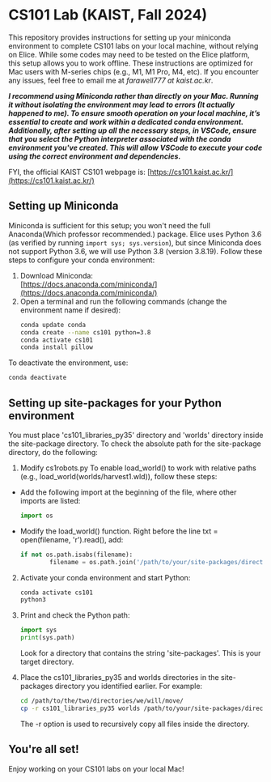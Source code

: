 # CS101 Lab (KAIST, Fall 2024)
This repository provides instructions for setting up your miniconda environment to complete CS101 labs on your local machine, without relying on Elice. While some codes may need to be tested on the Elice platform, this setup allows you to work offline. These instructions are optimized for Mac users with M-series chips (e.g., M1, M1 Pro, M4, etc). If you encounter any issues, feel free to email me at *farawell777 at kaist.ac.kr*.

***I recommend using Miniconda rather than directly on your Mac. Running it without isolating the environment may lead to errors (It actually happened to me). To ensure smooth operation on your local machine, it’s essential to create and work within a dedicated conda environment. Additionally, after setting up all the necessary steps, in VSCode, ensure that you select the Python interpreter associated with the conda environment you've created. This will allow VSCode to execute your code using the correct environment and dependencies.***

FYI, the official KAIST CS101 webpage is:
[https://cs101.kaist.ac.kr/](https://cs101.kaist.ac.kr/)

## Setting up Miniconda
Miniconda is sufficient for this setup; you won't need the full Anaconda(Which professor recommended.) package. Elice uses Python 3.6 (as verified by running `import sys; sys.version`), but since Miniconda does not support Python 3.6, we will use Python 3.8 (version 3.8.19). Follow these steps to configure your conda environment:

1. Download Miniconda:  
   [https://docs.anaconda.com/miniconda/](https://docs.anaconda.com/miniconda/)
2. Open a terminal and run the following commands (change the environment name if desired):
   ```bash
   conda update conda
   conda create --name cs101 python=3.8
   conda activate cs101
   conda install pillow
   ```
To deactivate the environment, use:
```bash
conda deactivate
```

## Setting up site-packages for your Python environment
You must place 'cs101_libraries_py35' directory and 'worlds' directory inside the site-package directory. To check the absolute path for the site-package directory, do the following:

1. Modify cs1robots.py
To enable load_world() to work with relative paths (e.g., load_world(worlds/harvest1.wld)), follow these steps:

* Add the following import at the beginning of the file, where other imports are listed:
   ```python
   import os
   ```

* Modify the load_world() function. Right before the line txt = open(filename, 'r').read(), add:
   ```python
   if not os.path.isabs(filename):
           filename = os.path.join('/path/to/your/site-packages/directory', filename)
   ```

2. Activate your conda environment and start Python:
   ```bash
   conda activate cs101
   python3
   ```

3. Print and check the Python path:
   ```python
   import sys
   print(sys.path)
   ```
   Look for a directory that contains the string 'site-packages'. This is your target directory.

4. Place the cs101_libraries_py35 and worlds directories in the site-packages directory you identified earlier. For example:
   ```bash
   cd /path/to/the/two/directories/we/will/move/
   cp -r cs101_libraries_py35 worlds /path/to/your/site-packages/directory
   ```

   The -r option is used to recursively copy all files inside the directory.

## You're all set!
Enjoy working on your CS101 labs on your local Mac!
